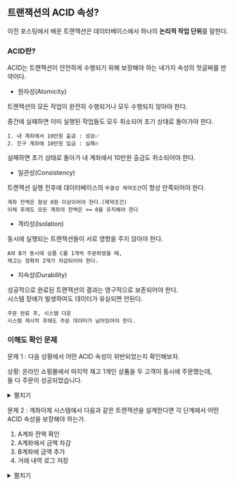 ## 트랜잭션의 ACID 속성?

이전 포스팅에서 배운 트랜잭션은 데이터베이스에서 하나의 **논리적 작업 단위**를 말한다.

### ACID란?

ACID는 트랜잭션이 안전하게 수행되기 위해 보장해야 하는 네가지 속성의 첫글짜를 딴 약어다.

-   원자성(Atomicity)

트랜잭션의 모든 작업이 완전히 수행되거나 모두 수행되지 않아야 한다.

중간에 실패하면 이미 실행된 작업들도 모두 취소되어 초기 상태로 돌아가야 한다.

```
1. 내 계좌에서 10만원 출금 : 성공✅
2. 친구 계좌에 10만원 입금 : 실패🔥
```

실패하면 초기 상태로 돌아가 내 계좌에서 10만원 출금도 취소되어야 한다.

-   일관성(Consistency)

트랜잭션 실행 전후에 데이터베이스의 `무결성 제약조건`이 항상 만족되어야 한다.

```
계좌 잔액은 항상 0원 이상이어야 한다.(제약조건)
이체 후에도 모든 계좌의 잔액은 >= 0을 유지해야 한다
```

-   격리성(Isolation)

동시에 실행되는 트랜잭션들이 서로 영향을 주지 않아야 한다.

```
A와 B가 동시에 상품 C를 1개씩 주문하였을 때, 
재고는 정확히 2개가 차감되어야 한다.
```

-   지속성(Durability)

성공적으로 완료된 트랜잭션의 결과는 영구적으로 보존되어야 한다.  
시스템 장애가 발생하여도 데이터가 유실되면 안된다.

```
주문 완료 후, 시스템 다운
시스템 재시작 후에도 주문 데이터가 남아있어야 한다.
```

### 이해도 확인 문제

문제 1 : 다음 상황에서 어떤 ACID 속성이 위반되었는지 확인해보자.

상황: 온라인 쇼핑몰에서 마지막 재고 1개인 상품을 두 고객이 동시에 주문했는데,  
둘 다 주문이 성공되었습니다.

<details>
  <summary>펼치기</summary>

  아주 쉬운 문제😎, `격리성`이다.
  이런 상황을 `Race Condition`이라고도 부른다.
</details>

문제 2 : 계좌이체 시스템에서 다음과 같은 트랜잭션을 설계한다면 각 단계에서 어떤 ACID 속성을 보장해야 하는가.

1.  A계좌 잔액 확인
2.  A계좌에서 금액 차감
3.  B계좌에 금액 추가
4.  거래 내역 로그 저장

<details>
  <summary>펼치기</summary>

  1. A계좌 잔액 확인
  일관성 : 잔액 >=0 제약조건 확인
  
  2. A계좌에서 금액 차감
  원자성 : 차감 작업이 완전히 성공하거나 실패
  일관성 : 차감 후에도 잔액 >= 0 유지
  
  3. B계좌에 금액 추가
  원자성 : 입금 금액이 완전히 성공하거나 실패
  일관성 : 전체 자금(출금과 입금)의 총합이 동일
  
  4. 거래 내역 로그 저장
  지속성 : 거래 완료 후, 영구 보존
  원자성 : 로그 저장 실패시, 전체 거래를 롤백할지 정해야 함
  
  그리고 모든 단계는 공통적으로 격리성을 보장
  4번의 원자성은 로그 저장에 실패하면 전체적으로 롤백하느냐
  따로 보상 트랜잭션으로 로그 저장을 별도 처리하느냐의 차이다
</details>
